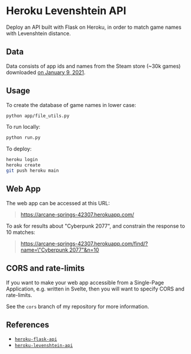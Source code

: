 # Heroku Levenshtein API

Deploy an API built with Flask on Heroku, in order to match game names with Levenshtein distance.

## Data

Data consists of app ids and names from the Steam store (~30k games) downloaded [on January 9, 2021][data-snapshot].

## Usage

To create the database of game names in lower case:

```bash
python app/file_utils.py
```

To run locally:

```bash
python run.py
```

To deploy:

```bash
heroku login
heroku create
git push heroku main
```

## Web App

The web app can be accessed at this URL:

> https://arcane-springs-42307.herokuapp.com/

To ask for results about "Cyberpunk 2077", and constrain the response to 10 matches:

> [https://arcane-springs-42307.herokuapp.com/find/?name=\"Cyberpunk 2077\"&n=10][api-example]

## CORS and rate-limits

If you want to make your web app accessible from a Single-Page Application,
e.g. written in Svelte, then you will want to specify CORS and rate-limits.

See the `cors` branch of my repository for more information.

## References

- [`heroku-flask-api`][flask-clip-api]
- [`heroku-levenshtein-api`][flask-levenshtein-api]

<!-- Definitions -->

[data-snapshot]: <https://github.com/woctezuma/steam-store-snapshots>

[flask-clip-api]: <https://github.com/woctezuma/heroku-flask-api>

[flask-levenshtein-api]: <https://github.com/woctezuma/heroku-levenshtein-api>

[api-example]: <https://arcane-springs-42307.herokuapp.com/find/?name="Cyberpunk 2077"&n=10>
